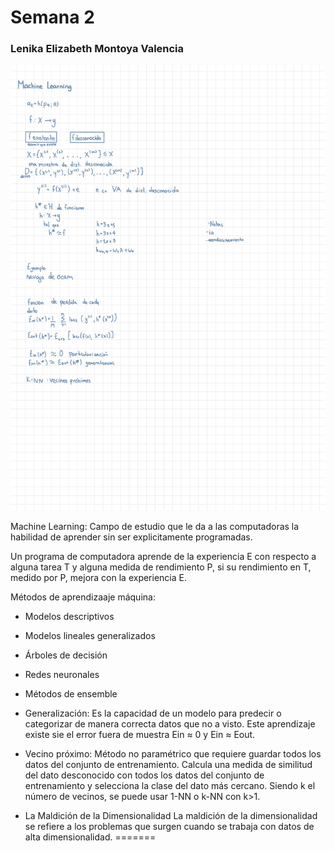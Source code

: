 # Semana 2
### Lenika Elizabeth Montoya Valencia
<img src="images/ml.jpg" alt="Notas escritas en clase" />

Machine Learning:
Campo de estudio que le da a las computadoras la habilidad de aprender sin ser explicitamente programadas.

Un programa de computadora aprende de la experiencia E con respecto a alguna tarea T y alguna medida de rendimiento P, si su rendimiento en T, medido por P, mejora con la experiencia E.

Métodos de aprendizaaje máquina:
* Modelos descriptivos
* Modelos lineales generalizados
* Árboles de decisión
* Redes neuronales
* Métodos de ensemble

* Generalización:
Es la capacidad de un modelo para predecir o categorizar de manera correcta datos que no a visto. Este aprendizaje existe sie el error fuera de muestra Ein ≈ 0  y Ein ≈ Eout.

* Vecino próximo:
Método no paramétrico que requiere guardar todos los datos del conjunto de entrenamiento. Calcula una medida de similitud del dato desconocido con todos los datos del conjunto de entrenamiento y selecciona la clase del dato más cercano. Siendo k el número de vecinos, se puede usar 1-NN o k-NN con k>1.
* La Maldición de la Dimensionalidad
La maldición de la dimensionalidad se refiere a los problemas que surgen cuando se trabaja con datos de alta dimensionalidad.
=======
